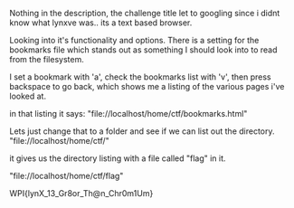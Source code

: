 Nothing in the description, the challenge title let to googling since i didnt know what lynxve was..  its a text based browser.

Looking into it's functionality and options.  There is a setting for the bookmarks file which stands out as something I should look into to read from the filesystem.

I set a bookmark with 'a', check the bookmarks list with 'v', then press backspace to go back, which shows me a listing of the various pages i've looked at.

in that listing it says:
"file://localhost/home/ctf/bookmarks.html"

Lets just change that to a folder and see if we can list out the directory.
"file://localhost/home/ctf/" 

it gives us the directory listing with a file called "flag" in it.

"file://localhost/home/ctf/flag"

WPI{lynX_13_Gr8or_Th@n_Chr0m1Um}
